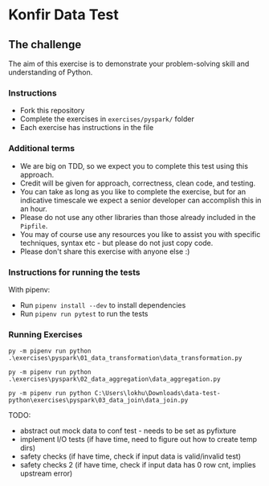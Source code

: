 # Konfir Data Test

## The challenge

The aim of this exercise is to demonstrate your problem-solving skill and understanding of Python.

### Instructions

- Fork this repository
- Complete the exercises in `exercises/pyspark/` folder
- Each exercise has instructions in the file

### Additional terms

- We are big on TDD, so we expect you to complete this test using this approach.
- Credit will be given for approach, correctness, clean code, and testing.
- You can take as long as you like to complete the exercise, but for an indicative timescale we expect a senior
  developer can accomplish this in an hour.
- Please do not use any other libraries than those already included in the `Pipfile`.
- You may of course use any resources you like to assist you with specific techniques, syntax etc - but please do not
  just copy code.
- Please don't share this exercise with anyone else :)

### Instructions for running the tests

With pipenv:

- Run `pipenv install --dev` to install dependencies
- Run `pipenv run pytest` to run the tests

### Running Exercises

```py -m pipenv run python .\exercises\pyspark\01_data_transformation\data_transformation.py```

```py -m pipenv run python .\exercises\pyspark\02_data_aggregation\data_aggregation.py```

```py -m pipenv run python C:\Users\lokhu\Downloads\data-test-python\exercises\pyspark\03_data_join\data_join.py```

TODO:
- abstract out mock data to conf test - needs to be set as pyfixture
- implement I/O tests (if have time, need to figure out how to create temp dirs)
- safety checks (if have time, check if input data is valid/invalid test)
- safety checks 2 (if have time, check if input data has 0 row cnt, implies upstream error)